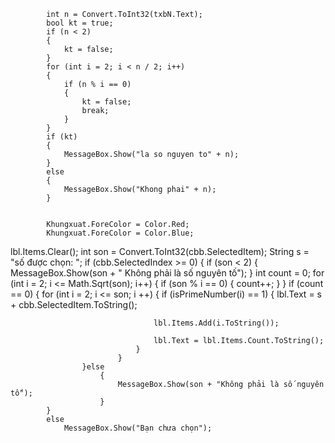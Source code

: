             int n = Convert.ToInt32(txbN.Text);
            bool kt = true;
            if (n < 2)
            {
                kt = false;
            }
            for (int i = 2; i < n / 2; i++)
            {
                if (n % i == 0)
                {
                    kt = false;
                    break;
                }
            }
            if (kt)
            {
                MessageBox.Show("la so nguyen to" + n);
            }
            else
            {
                MessageBox.Show("Khong phai" + n);
            }


            Khungxuat.ForeColor = Color.Red;
            Khungxuat.ForeColor = Color.Blue;


















lbl.Items.Clear();
            int son = Convert.ToInt32(cbb.SelectedItem);
            String s = "số được chọn: ";
            if (cbb.SelectedIndex >= 0)
            {
                if (son < 2)
                {
                    MessageBox.Show(son + " Không phải là số nguyên tố");
                }
                    int count = 0;
                    for (int i = 2; i <= Math.Sqrt(son); i++)
                    {
                        if (son % i == 0)
                        {
                            count++;
                        }
                    }
                    if (count == 0)
                    {
                            for (int i = 2; i <= son; i ++)
                            {
                                if (isPrimeNumber(i) == 1)
                                {
                                    lbl.Text = s + cbb.SelectedItem.ToString();

                                    lbl.Items.Add(i.ToString());

                                    lbl.Text = lbl.Items.Count.ToString();
                                }
                            }
                    }else
                        {
                            MessageBox.Show(son + "Không phải là số nguyên tố");
                        }
            }
            else
                MessageBox.Show("Bạn chưa chọn");
